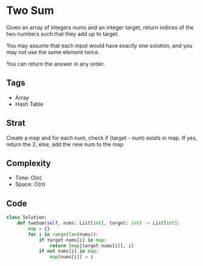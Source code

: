 # Two Sum

Given an array of integers nums and an integer target, return indices of the two numbers such that they add up to target.

You may assume that each input would have exactly one solution, and you may not use the same element twice.

You can return the answer in any order.

## Tags
- Array
- Hash Table

## Strat

Create a map and for each num, check if (target - num) exists in map. If yes, return the 2, else, add the new num to the map

## Complexity

- Time: O(n)
- Space: O(n)

## Code

```python
class Solution:
    def twoSum(self, nums: List[int], target: int) -> List[int]:
        map = {}
        for i in range(len(nums)):
            if target-nums[i] in map:
                return [map[target-nums[i]], i]
            if not nums[i] in map:
                map[nums[i]] = i 
```